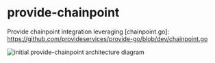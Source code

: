 # provide-chainpoint

Provide chainpoint integration leveraging [chainpoint.go]: https://github.com/provideservices/provide-go/blob/dev/chainpoint.go

![initial provide-chainpoint architecture diagram](https://raw.githubusercontent.com/provideservices/provide-chainpoint/dev/architecture.svg?sanitize=true)
